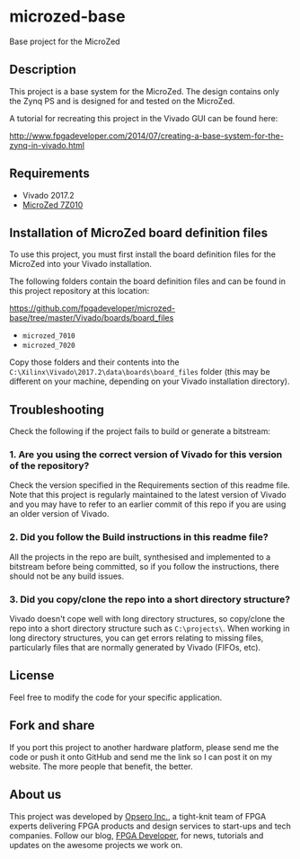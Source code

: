 microzed-base
=============

Base project for the MicroZed

## Description

This project is a base system for the MicroZed. The design contains only
the Zynq PS and is designed for and tested on the MicroZed.

A tutorial for recreating this project in the Vivado GUI can be found here:

http://www.fpgadeveloper.com/2014/07/creating-a-base-system-for-the-zynq-in-vivado.html

## Requirements

* Vivado 2017.2
* [MicroZed 7Z010](http://microzed.org "MicroZed 7Z010")

## Installation of MicroZed board definition files

To use this project, you must first install the board definition files
for the MicroZed into your Vivado installation.

The following folders contain the board definition files and can be found in this project repository at this location:

https://github.com/fpgadeveloper/microzed-base/tree/master/Vivado/boards/board_files

* `microzed_7010`
* `microzed_7020`

Copy those folders and their contents into the `C:\Xilinx\Vivado\2017.2\data\boards\board_files` folder (this may
be different on your machine, depending on your Vivado installation directory).

## Troubleshooting

Check the following if the project fails to build or generate a bitstream:

### 1. Are you using the correct version of Vivado for this version of the repository?
Check the version specified in the Requirements section of this readme file. Note that this project is regularly maintained to the latest
version of Vivado and you may have to refer to an earlier commit of this repo if you are using an older version of Vivado.

### 2. Did you follow the Build instructions in this readme file?
All the projects in the repo are built, synthesised and implemented to a bitstream before being committed, so if you follow the
instructions, there should not be any build issues.

### 3. Did you copy/clone the repo into a short directory structure?
Vivado doesn't cope well with long directory structures, so copy/clone the repo into a short directory structure such as
`C:\projects\`. When working in long directory structures, you can get errors relating to missing files, particularly files 
that are normally generated by Vivado (FIFOs, etc).

## License

Feel free to modify the code for your specific application.

## Fork and share

If you port this project to another hardware platform, please send me the
code or push it onto GitHub and send me the link so I can post it on my
website. The more people that benefit, the better.

## About us

This project was developed by [Opsero Inc.](http://opsero.com "Opsero Inc."),
a tight-knit team of FPGA experts delivering FPGA products and design services to start-ups and tech companies. 
Follow our blog, [FPGA Developer](http://www.fpgadeveloper.com "FPGA Developer"), for news, tutorials and
updates on the awesome projects we work on.